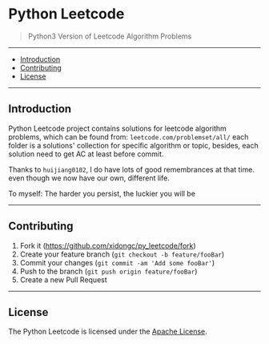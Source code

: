 # Python Leetcode 
> Python3 Version of Leetcode Algorithm Problems

-------------------------
- [Introduction](#introduction)
- [Contributing](#Contributing)
- [License](#license)

-------------------------
## Introduction
Python Leetcode project contains solutions for leetcode algorithm problems, which can be found 
from: `leetcode.com/problemset/all/` each folder is a solutions' collection for specific algorithm
or topic, besides, each solution need to get AC at least before commit.

Thanks to `huijiang0102`, I do have lots of good remembrances at that time. even though we now have 
our own, different life. 

To myself: The harder you persist, the luckier you will be

-------------------------
## Contributing

1. Fork it (<https://github.com/xidongc/py_leetcode/fork>)
2. Create your feature branch (`git checkout -b feature/fooBar`)
3. Commit your changes (`git commit -am 'Add some fooBar'`)
4. Push to the branch (`git push origin feature/fooBar`)
5. Create a new Pull Request

-------------------------
## License

The Python Leetcode is licensed under the [Apache License](LICENSE).

